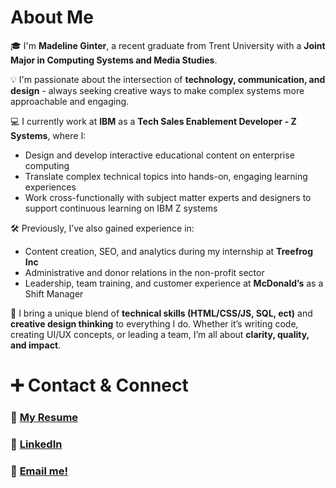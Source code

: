 # About Me

🎓 I'm **Madeline Ginter**, a recent graduate from Trent University with a **Joint Major in Computing Systems and Media Studies**.

💡 I'm passionate about the intersection of **technology, communication, and design** - always seeking creative ways to make complex systems more approachable and engaging.

💻 I currently work at **IBM** as a **Tech Sales Enablement Developer - Z Systems**, where I:

- Design and develop interactive educational content on enterprise computing
- Translate complex technical topics into hands-on, engaging learning experiences
- Work cross-functionally with subject matter experts and designers to support continuous learning on IBM Z systems

🛠️ Previously, I’ve also gained experience in:

- Content creation, SEO, and analytics during my internship at **Treefrog Inc**
- Administrative and donor relations in the non-profit sector
- Leadership, team training, and customer experience at **McDonald’s** as a Shift Manager

🎨 I bring a unique blend of **technical skills (HTML/CSS/JS, SQL, ect)** and **creative design thinking** to everything I do. Whether it’s writing code, creating UI/UX concepts, or leading a team, I’m all about **clarity, quality, and impact**.

# ➕ Contact & Connect

### 📃 [My Resume](https://github.com/maddyginter/resume/blob/main/2025-MadelineGinter-Resume.pdf)

### 🔗 [LinkedIn](https://www.linkedin.com/in/madeline-ginter)

### 📩 [Email me!](mailto:gintermaddy@gmail.com)
